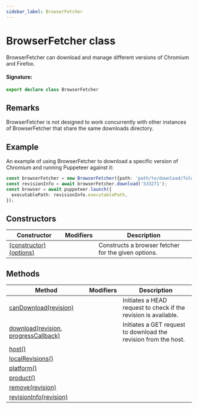 ```yaml
---
sidebar_label: BrowserFetcher
---
```


# BrowserFetcher class

BrowserFetcher can download and manage different versions of Chromium and Firefox.

#### Signature:

```typescript
export declare class BrowserFetcher
```

## Remarks

BrowserFetcher is not designed to work concurrently with other instances of BrowserFetcher that share the same downloads directory.

## Example

An example of using BrowserFetcher to download a specific version of Chromium and running Puppeteer against it:

```ts
const browserFetcher = new BrowserFetcher({path: 'path/to/download/folder'});
const revisionInfo = await browserFetcher.download('533271');
const browser = await puppeteer.launch({
  executablePath: revisionInfo.executablePath,
});
```

## Constructors

| Constructor                                                           | Modifiers | Description                                         |
| --------------------------------------------------------------------- | --------- | --------------------------------------------------- |
| [(constructor)(options)](./puppeteer.browserfetcher._constructor_.md) |           | Constructs a browser fetcher for the given options. |

## Methods

| Method                                                                         | Modifiers | Description                                                     |
| ------------------------------------------------------------------------------ | --------- | --------------------------------------------------------------- |
| [canDownload(revision)](./puppeteer.browserfetcher.candownload.md)             |           | Initiates a HEAD request to check if the revision is available. |
| [download(revision, progressCallback)](./puppeteer.browserfetcher.download.md) |           | Initiates a GET request to download the revision from the host. |
| [host()](./puppeteer.browserfetcher.host.md)                                   |           |                                                                 |
| [localRevisions()](./puppeteer.browserfetcher.localrevisions.md)               |           |                                                                 |
| [platform()](./puppeteer.browserfetcher.platform.md)                           |           |                                                                 |
| [product()](./puppeteer.browserfetcher.product.md)                             |           |                                                                 |
| [remove(revision)](./puppeteer.browserfetcher.remove.md)                       |           |                                                                 |
| [revisionInfo(revision)](./puppeteer.browserfetcher.revisioninfo.md)           |           |                                                                 |

